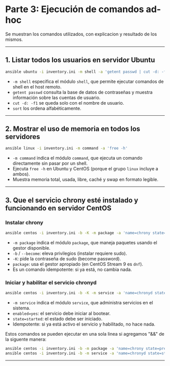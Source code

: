 # Parte 3: Ejecución de comandos ad-hoc

Se muestran los comandos utilizados, con explicacion y resultado de los mismos.

---

## 1. Listar todos los usuarios en servidor Ubuntu

```bash
ansible ubuntu -i inventory.ini -m shell -a 'getent passwd | cut -d: -f1 | sort'
```

- `-m shell` especifica el módulo `shell`, que permite ejecutar comandos de shell en el host remoto.
- `getent passwd` consulta la base de datos de contraseñas y muestra información sobre las cuentas de usuario.
- `cut -d: -f1` se queda solo con el nombre de usuario.
- `sort` los ordena alfabéticamente.

---

## 2. Mostrar el uso de memoria en todos los servidores

```bash
ansible linux -i inventory.ini -m command -a 'free -h'
```

- `-m command` indica el módulo `command`, que ejecuta un comando directamente sin pasar por un shell.
- Ejecuta `free -h` en Ubuntu y CentOS (porque el grupo `linux` incluye a ambos).
- Muestra memoria total, usada, libre, caché y swap en formato legible.

---

## 3. Que el servicio chrony esté instalado y funcionando en servidor CentOS

### Instalar chrony
```bash
ansible centos -i inventory.ini -b -K -m package -a 'name=chrony state=present use=dnf'
```

- `-m package` indica el módulo `package`, que maneja paquetes usando el gestor disponible.
- `-b` / `--become`: eleva privilegios (instalar requiere sudo).
- `-K`: pide la contraseña de sudo (become password).
- `package`: usa el gestor apropiado (en CentOS Stream 9 es `dnf`).
- Es un comando idempotente: si ya está, no cambia nada.

### Iniciar y habilitar el servicio chronyd
```bash
ansible centos -i inventory.ini -b -K -m service -a 'name=chronyd state=started enabled=yes'
```

- `-m service` indica el módulo `service`, que administra servicios en el sistema.
- `enabled=yes`: el servicio debe iniciar al bootear.
- `state=started`: el estado debe ser iniciado.
- Idempotente: si ya está activo el servicio y habilitado, no hace nada.

Estos comandos se pueden ejecutar en una sola linea si agregamos "&&\" de la siguente manera:

```bash
ansible centos -i inventory.ini -b -m package -a 'name=chrony state=present' && \
ansible centos -i inventory.ini -b -m service -a 'name=chronyd state=started enabled=yes'
```

---

